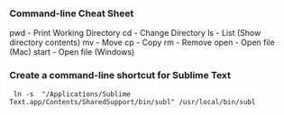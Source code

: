 ### Command-line Cheat Sheet

pwd - Print Working Directory
cd - Change Directory
ls - List (Show directory contents)
mv - Move
cp - Copy
rm - Remove
open - Open file (Mac)
start - Open file (Windows)

### Create a command-line shortcut for Sublime Text

	 ln -s  "/Applications/Sublime Text.app/Contents/SharedSupport/bin/subl" /usr/local/bin/subl
        


